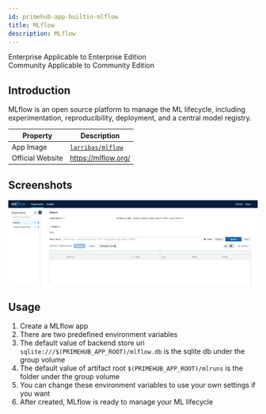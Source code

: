```yaml
---
id: primehub-app-builtin-mlflow
title: MLflow
description: MLflow
---
```

<div class="label-sect">
  <div class="ee-only tooltip">Enterprise
    <span class="tooltiptext">Applicable to Enterprise Edition</span>
  </div>
  <div class="ce-only tooltip">Community
    <span class="tooltiptext">Applicable to Community Edition</span>
  </div>
</div>

## Introduction

MLflow is an open source platform to manage the ML lifecycle, including experimentation, reproducibility, deployment, and a central model registry.

Property    | Description
------------|------
App Image | [`larribas/mlflow`](https://hub.docker.com/r/larribas/mlflow)
Official Website  | https://mlflow.org/

## Screenshots
![](assets/primehub-app-builtin-mlflow.png)

## Usage

1. Create a MLflow app
1. There are two predefined environment variables
1. The default value of backend store uri `sqlite:///$(PRIMEHUB_APP_ROOT)/mlflow.db` is the sqlite db under the group volume
1. The default value of artifact root `$(PRIMEHUB_APP_ROOT)/mlruns` is the folder under the group volume
1. You can change these environment variables to use your own settings if you want
1. After created, MLflow is ready to manage your ML lifecycle

